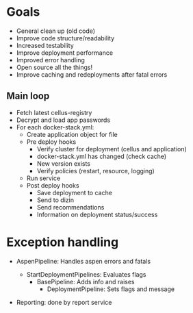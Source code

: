 # Goals

* General clean up (old code)
* Improve code structure/readability
* Increased testability
* Improve deployment performance
* Improved error handling
* Open source all the things!
* Improve caching and redeployments after fatal errors

## Main loop

* Fetch latest cellus-registry
* Decrypt and load app passwords
* For each docker-stack.yml:
  * Create application object for file
  * Pre deploy hooks
    * Verify cluster for deployment (cellus and application)
    * docker-stack.yml has changed (check cache)
    * New version exists
    * Verify policies (restart, resource, logging)
  * Run service
  * Post deploy hooks
    * Save deployment to cache
    * Send to dizin
    * Send recommendations
    * Information on deployment status/success

# Exception handling

* AspenPipeline: Handles aspen errors and fatals
  * StartDeploymentPipelines: Evaluates flags
    * BasePipeline: Adds info and raises
      * DeploymentPipeline: Sets flags and message

* Reporting: done by report service
